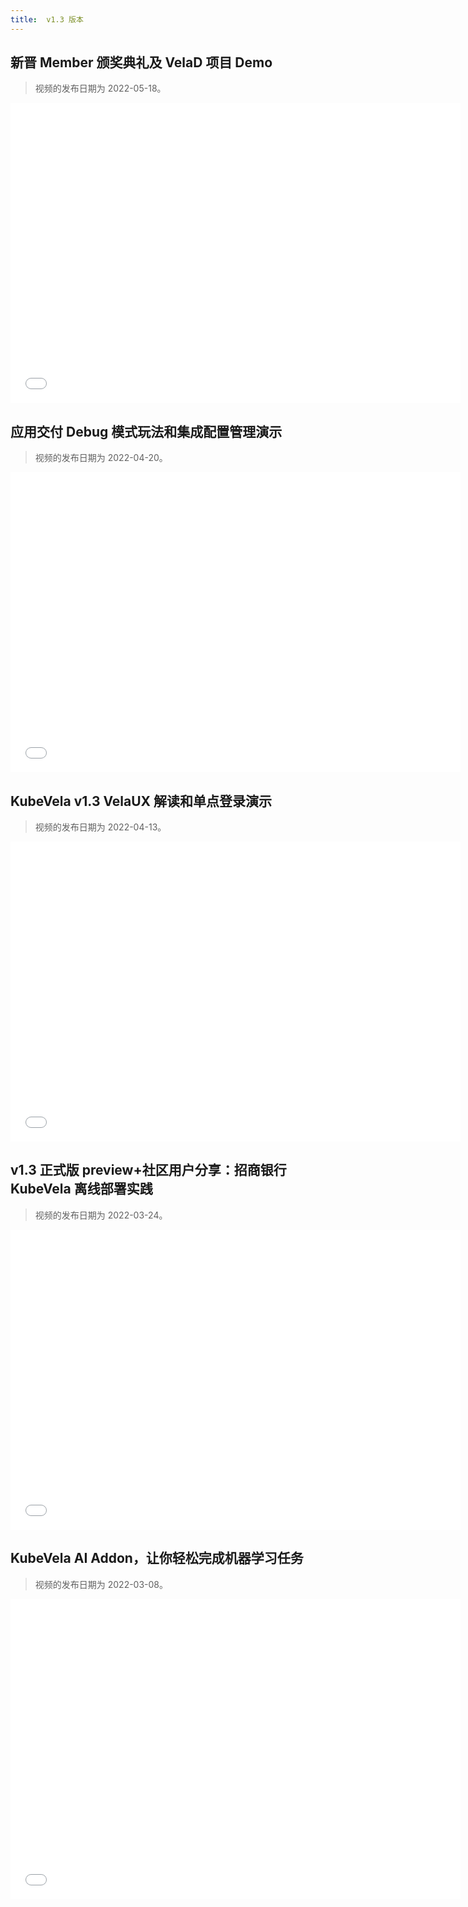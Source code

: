 ```yaml
---
title:  v1.3 版本
---
```


## 新晋 Member 颁奖典礼及 VelaD 项目 Demo

> 视频的发布日期为 2022-05-18。

<iframe height="480" width="720" src="//player.bilibili.com/player.html?aid=426661396&bvid=BV1X3411A7s3&cid=723029916&page=1&high_quality=1" scrolling="no" border="0" frameborder="no" framespacing="0" allowfullscreen="true"> </iframe>

## 应用交付 Debug 模式玩法和集成配置管理演示

> 视频的发布日期为 2022-04-20。

<iframe height="480" width="720" src="//player.bilibili.com/player.html?aid=510834000&bvid=BV1vu411y7ec&cid=580423623&page=1&high_quality=1" scrolling="no" border="0" frameborder="no" framespacing="0" allowfullscreen="true"> </iframe>

## KubeVela v1.3 VelaUX 解读和单点登录演示

> 视频的发布日期为 2022-04-13。

<iframe height="480" width="720" src="//player.bilibili.com/player.html?aid=725665355&bvid=BV1ES4y1Y73C&cid=574827423&page=1&high_quality=1" scrolling="no" border="0" frameborder="no" framespacing="0" allowfullscreen="true"> </iframe>

## v1.3 正式版 preview+社区用户分享：招商银行 KubeVela 离线部署实践

> 视频的发布日期为 2022-03-24。

<iframe height="480" width="720" src="//player.bilibili.com/player.html?aid=895035527&bvid=BV1zP4y1T7gM&cid=557352413&page=1&high_quality=1" scrolling="no" border="0" frameborder="no" framespacing="0" allowfullscreen="true"> </iframe>

## KubeVela AI Addon，让你轻松完成机器学习任务

> 视频的发布日期为 2022-03-08。

<iframe height="480" width="720" src="//player.bilibili.com/player.html?aid=467044855&bvid=BV1XL411N7YM&cid=544981305&page=1&high_quality=1" scrolling="no" border="0" frameborder="no" framespacing="0" allowfullscreen="true"> </iframe>